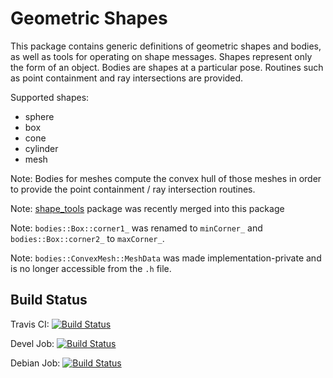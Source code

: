 # Geometric Shapes

This package contains generic definitions of geometric shapes and bodies, as well as tools for operating on shape messages.
Shapes represent only the form of an object.
Bodies are shapes at a particular pose. Routines such as point containment and ray intersections are provided.

Supported shapes:
- sphere
- box
- cone
- cylinder
- mesh

Note: Bodies for meshes compute the convex hull of those meshes in order to provide the point containment / ray intersection routines.

Note: [shape_tools](https://github.com/ros-planning/shape_tools) package was recently merged into this package

Note: `bodies::Box::corner1_` was renamed to `minCorner_` and `bodies::Box::corner2_` to `maxCorner_`.

Note: `bodies::ConvexMesh::MeshData` was made implementation-private and is no longer accessible from the `.h` file.

## Build Status

Travis CI: [![Build Status](https://travis-ci.com/ros-planning/geometric_shapes.svg?branch=ros2)](https://travis-ci.com/ros-planning/geometric_shapes)

Devel Job: [![Build Status](http://build.ros2.org/buildStatus/icon?job=Fsrc_uF__geometric_shapes__ubuntu_focal__source)](http://build.ros2.org/view/Fsrc_uF/job/Fsrc_uF__geometric_shapes__ubuntu_focal__source)

Debian Job: [![Build Status](http://build.ros2.org/buildStatus/icon?job=Fbin_uF64__geometric_shapes__ubuntu_focal_amd64__binary)](http://build.ros2.org/view/Fbin_uF64/job/Fbin_uF64__geometric_shapes__ubuntu_focal_amd64__binary)
